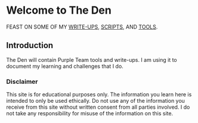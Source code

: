# Welcome to The Den

FEAST ON SOME OF MY [WRITE-UPS](./write-ups.md), [SCRIPTS](./scripts.md), AND [TOOLS](./tools.md).

## Introduction
The Den will contain Purple Team tools and write-ups. I am using it to document my learning and challenges that I do.

### Disclaimer
This site is for educational purposes only. The information you learn here is intended to only be used ethically. Do not use any of the information you receive from this site without written consent from all parties involved. I do not take any responsibility for misuse of the information on this site.
